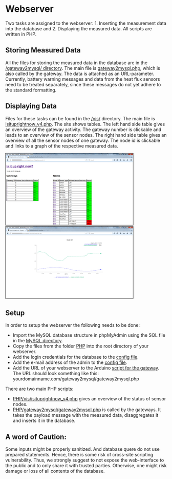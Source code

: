 # Webserver
Two tasks are assigned to the webserver: 1. Inserting the measurement data into the database and 2. Displaying the measured data. All scripts are written in PHP.

## Storing Measured Data
All the files for storing the measured data in the database are in the [/gateway2mysql/ directory](PHP/gateway2mysql/). The main file is [gateway2mysql.php](PHP/gateway2mysql/gateway2mysql.php), which is also called by the gateway. The data is attached as an URL-parameter.
Currently, battery warning messages and data from the heat flux sensors need to be treated separately, since these messages do not yet adhere to the standard formatting. 

## Displaying Data
Files for these tasks can be found in the [/vis/](PHP/vis/) directory. The main file is [isituprightnow_v4.php](PHP/vis/isituprightnow_v4.php). The site shows tables. The left hand side table gives an overview of the gateway activity. The gateway number is clickable and leads to an overview of the sensor nodes. The right hand side table gives an overview of all the sensor nodes of one gateway. The node id is clickable and links to a graph of the respective measured data.

<img src="Images/isituprightnow.png" alt="Table" width="400" height="225"> <img src="Images/data_graph_example.png" alt="Graph" width="400" height="225">

## Setup
In order to setup the webserver the following needs to be done: 
* Import the MySQL database structure in phpMyAdmin using the SQL file in the [MySQL directory](MySQL).
* Copy the files from the folder [PHP](PHP) into the root directory of your webserver.
* Add the login credentials for the database to the [config file](PHP/config.php).
* Add the e-mail address of the admin to the [config file](PHP/config.php).
* Add the URL of your webserver to the Arduino [script for the gateway](../Gateway/Arduino). The URL should look something like this: yourdomainname.com/gateway2mysql/gateway2mysql.php

There are two main PHP scripts:
* [PHP/vis/isituprightnow_v4.php](PHP/vis/isituprightnow_v4.php) gives an overview of the status of sensor nodes.
* [PHP/gateway2mysql/gateway2mysql.php](PHP/gateway2mysql/gateway2mysql.php) is called by the gateways. It takes the payload message with the measured data, disaggregates it and inserts it in the database.

## A word of Caution:
Some inputs might be properly sanitized. And database quere do not use prepared statements. Hence, there is some risk of cross-site scripting vulnerability. Thus, we strongly suggest to not expose the web-interface to the public and to only share it with trusted parties. Otherwise, one might risk damage or loss of all contents of the database.
